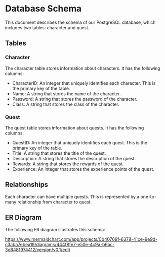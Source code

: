 # Database Schema

This document describes the schema of our PostgreSQL database, which includes two tables: character and quest.

## Tables

### Character

The character table stores information about characters. It has the following columns:

- CharacterID: An integer that uniquely identifies each character. This is the primary key of the table.
- Name: A string that stores the name of the character.
- Password: A string that stores the password of the character.
- Class: A string that stores the class of the character.

### Quest

The quest table stores information about quests. It has the following columns:

- QuestID: An integer that uniquely identifies each quest. This is the primary key of the table.
- Title: A string that stores the title of the quest.
- Description: A string that stores the description of the quest.
- Rewards: A string that stores the rewards of the quest.
- Experience: An integer that stores the experience points of the quest.

## Relationships

Each character can have multiple quests. This is represented by a one-to-many relationship from character to quest.

## ER Diagram

The following ER diagram illustrates this schema:

https://www.mermaidchart.com/app/projects/0b40769f-6378-41ce-9e9d-c3aba7ebea19/diagrams/444f8fe7-e50e-4c9a-b6ac-3d8481974412/version/v0.1/edit